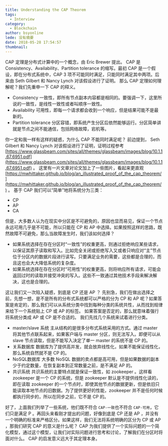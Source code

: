 ```yaml
---
title: Understanding the CAP Theorem
tags:
  - Interview
category:
  - Blockchain
author: bsyonline
lede: 没有摘要
date: 2018-05-28 17:54:57
thumbnail:
---
```


CAP 定理是分布式计算中的一个概念，由 Eric Brewer 提出。 CAP 是 Consistency、Availability、Partition tolerance 的缩写。最初 CAP 是一个假设，即在分布式系统中，CAP 3 项不可能同时满足，只能同时满足其中两项。后来由 Seth Gilbert 和 Nancy Lynch 对该假设进行了证明。
那么 CAP 定理如何理解呢？我们先重申一下 CAP 的释义。

* Consistency 
	一致性，即所有节点副本内容都是相同的。要强调一下，这里所说的一致性，是线性一致性或者叫顺序一致性。
* Availability
	可用性，即每一个请求都会收到一个响应，但是结果可能不是最新的。
* Partition tolerance
	分区容错，即系统产生分区后依然能够运行。分区简单讲就是节点之间不能通信，包括网络故障，宕机等。

你一定和我一样有这样的疑惑，为什么 CAP 不能同时满足呢？ 
前边提到， Seth Gilbert 和 Nancy Lynch 对该假设进行了证明，证明过程参考[https://www.glassbeam.com/sites/all/themes/glassbeam/images/blog/10.1.1.67.6951.pdf](https://www.glassbeam.com/sites/all/themes/glassbeam/images/blog/10.1.1.67.6951.pdf) 。
这里有一片文章对论文加上了一些图片，看起来更直观 [https://mwhittaker.github.io/blog/an_illustrated_proof_of_the_cap_theorem/](https://mwhittaker.github.io/blog/an_illustrated_proof_of_the_cap_theorem/) 。
基于 CAP 我们可以“简单”地将系统分为三类：
* CP
* AP
* CA

但是，大多数人认为在现实中分区是不可避免的，原因也显而易见，保证一个节点永远可用几乎是不可能，所以只能在 CP 和 AP 中选择。如果按照这样的思路，既然故障不可避免，那么当故障发生时，我们该如何选择？
* 如果系统选择在存在分区时“一致性”的权重更高，则通过拒绝响应某些请求，以保证其原子读取和写入。比如完全关闭或拒绝写入又或者只响应对“主”节点位于分区内的数据片段进行读写。只要满足业务的需要，这些都是合理的，而且这也会大大降低系统的复杂度。
* 如果系统选择在存在分区时“可用性”的权重更高，则将响应所有请求，可能会返回过时的读取并接受冲突的写入。这些不一致通过其他技术手段来解决解决，这也是合理的。

这让我们又一次陷入疑惑，到底是 CP 还是 AP ？ 先别急，我们在做出选择之前，先想一想，是不是所有的分布式系统都可以严格的分为 CP 和 AP 呢？如果答案是肯定的，那么我们可以从系统分类中找到每种分类的系统共性，从而找到规律来给下一个系统贴上 CP 或 AP 的标签。 如果答案是否定的，那么就意味着强行将系统分类成 AP 或 CP 是不合适的。 
我们先找几个系统来试着进行分类。
* master/slave 系统 
	主从结构的是很多分布式系统采用的方式。通过 master 将其他节点联系起来，如果客户端与 master 分区，则无法写入。即便可以从 slave 节点读取，但是不能写入决定了单一 master 的系统不是 CP 的。
* 关系数据库
	数据库为了提供高并发，就会放弃线性化，如果不能保证线性化，那么系统自然就不是 CP 的。
* NoSQL数据库
	大多数 NoSQL 数据的卖点都是高可用，但是如果数据的副本少于约定数量，在恢复副本到正常数量之前，是不满足 AP 的。
* 共识系统
	共识系统的主要特点就是保证一致性，如 zookeeper 。这样看 zookeeper 是一个 CP 的系统，但是 zookeeper 默认是不提供线性化读的，即在读取 zookeeper 的一个节点时，即使其他节点的数据更新，但是依旧只能读取本地节点的旧数据。为了提供更好的性能，zookeeper 并不是任何时候都执行同步的，所以在同步之前，它不是 CP 的。

好了，上面我们列举了一些系统，他们既不符合 ```CAP-一致```也不符合 ```CAP-可用```，它们只是满足 P 。再回头来看刚才提出的问题，好像到底是 CP 还是 AP ，并没有一个明确的标准来严格区分。如果这样，我们无法将系统明确的区分为 CP 或 AP ，那我们研究 CAP 的意义是什么呢？ CAP 为我们提供了一个实际问题的一个简化模型，通过这个模型，让我们对实际问题进行思考和讨论，了解我们在分区时将面对什么。 CAP 的启发意义远大于其定理本身。
